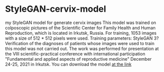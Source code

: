 # StyleGAN-cervix-model
my StyleGAN model for generate cervix images
This model was trained on colposcopic pictures of the Scientific Center for Family Health and Human Reproduction, which is located in Irkutsk, Russia.
For training, 1053 images with a size of 512 * 512 pixels were used.
Training parameters: StyleGAN 3?
Verification of the diagnoses of patients whose images were used to train this model was not carried out.
The work was performed for presentation at the VIII scientific-practical conference with
international participation "Fundamental and applied aspects of reproductive medicine" December 24-25, 2021 in Irkutsk.
You can download the model [at the link](https://drive.google.com/file/d/11zzLaNr3GaxMrVdDGwMmoyAyzl5jvyxs/view?usp=sharing) 


